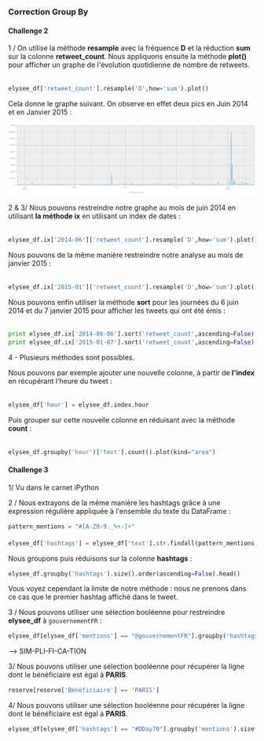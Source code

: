 ### Correction Group By

#### Challenge 2

1 / On utilise la méthode **resample** avec la fréquence **D** et la réduction **sum** sur la colonne **retweet_count**. 
Nous appliquons ensuite la méthode **plot()** pour afficher un graphe de l'évolution quotidienne de nombre de retweets. 
 
```python 

elysee_df['retweet_count'].resample('D',how='sum').plot()

```

Cela donne le graphe suivant. On observe en effet deux pics en Juin 2014 et en Janvier 2015 :

<img src="https://raw.githubusercontent.com/lewagon/mooc-images/master/data-science/course_7/apiweb_challenge2_1.png">

2 & 3/ Nous pouvons restreindre notre graphe au mois de juin 2014 en utilisant **la méthode ix** en utilisant un index de dates :

```python

elysee_df.ix['2014-06']['retweet_count'].resample('D',how='sum').plot()

```

Nous pouvons de la même manière restreindre notre analyse au mois de janvier 2015 :

```python

elysee_df.ix['2015-01']['retweet_count'].resample('D',how='sum').plot()

```

Nous pouvons enfin utiliser la méthode **sort** pour les journées du 6 juin 2014 et du 7 janvier 2015 pour afficher les tweets qui ont été émis : 

``` python

print elysee_df.ix['2014-06-06'].sort('retweet_count',ascending=False)['text'].head(2)
print elysee_df.ix['2015-01-07'].sort('retweet_count',ascending=False)['text'].head(2)

```

4 - Plusieurs méthodes sont possibles. 

Nous pouvons par exemple ajouter une nouvelle colonne, à partir de **l'index** en récupérant l'heure du tweet : 

``` python

elysee_df['hour'] = elysee_df.index.hour

```

Puis grouper sur cette nouvelle colonne en réduisant avec la méthode **count** :


``` python

elysee_df.groupby('hour')['text'].count().plot(kind="area")

```


#### Challenge 3

1/ Vu dans le carnet iPython

2 / Nous extrayons de la même manière les hashtags grâce à une expression régulière appliquée à l'ensemble du texte du DataFrame :

```python
pattern_mentions = "#[A-Z0-9._%+-]+"

elysee_df['hashtags'] = elysee_df['text'].str.findall(pattern_mentions, re.IGNORECASE).str[0]
```

Nous groupons puis réduisons sur la colonne **hashtags** :

```python
elysee_df.groupby('hashtags').size().order(ascending=False).head()
```

Vous voyez cependant la limite de notre méthode : nous ne prenons dans ce cas que le premier hashtag affiché dans le tweet. 

3 / Nous pouvons utiliser une sélection booléenne pour restreindre **elysee_df** à `gouvernementFR` : 

```python
elysee_df[elysee_df['mentions'] == "@gouvernementFR"].groupby('hashtags').size().order(ascending=False)
```

--> SIM-PLI-FI-CA-TION

3/ Nous pouvons utiliser une sélection booléenne pour récupérer la ligne dont le bénéficiaire est égal à **PARIS**.

```python
reserve[reserve['Bénéficiaire'] == 'PARIS']
```

4/ Nous pouvons utiliser une sélection booléenne pour récupérer la ligne dont le bénéficiaire est égal à **PARIS**.

```python
elysee_df[elysee_df['hashtags'] == "#DDay70"].groupby('mentions').size().order(ascending=False).head()
```





